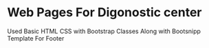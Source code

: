 # Web Pages For Digonostic center
Used Basic HTML CSS with Bootstrap Classes Along with Bootsnipp Template For Footer
